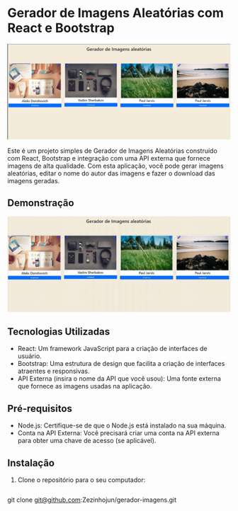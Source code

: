 # Gerador de Imagens Aleatórias com React e Bootstrap

![Imagem do Projeto](https://github.com/Zezinhojun/gerador-imagens/blob/7a421406e710756677863984d9a5ca1ba0cec059/fotodoprojeto.jpg)

Este é um projeto simples de Gerador de Imagens Aleatórias construído com React, Bootstrap e integração com uma API externa que fornece imagens de alta qualidade. Com esta aplicação, você pode gerar imagens aleatórias, editar o nome do autor das imagens e fazer o download das imagens geradas.

## Demonstração

![Video do Projeto](https://github.com/Zezinhojun/gerador-imagens/blob/7a421406e710756677863984d9a5ca1ba0cec059/gerador-imagens-aleatorias.gif)

## Tecnologias Utilizadas

- React: Um framework JavaScript para a criação de interfaces de usuário.
- Bootstrap: Uma estrutura de design que facilita a criação de interfaces atraentes e responsivas.
- API Externa (insira o nome da API que você usou): Uma fonte externa que fornece as imagens usadas na aplicação.

## Pré-requisitos

- Node.js: Certifique-se de que o Node.js está instalado na sua máquina.
- Conta na API Externa: Você precisará criar uma conta na API externa para obter uma chave de acesso (se aplicável).

## Instalação

1. Clone o repositório para o seu computador:
   ```bash
 git clone git@github.com:Zezinhojun/gerador-imagens.git

